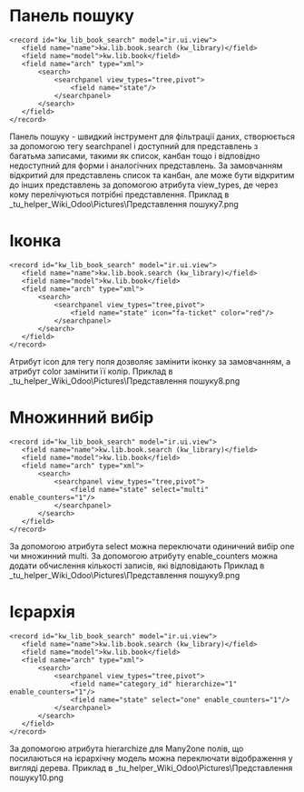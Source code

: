 Панель пошуку
===================================================

    <record id="kw_lib_book_search" model="ir.ui.view">
       <field name="name">kw.lib.book.search (kw_library)</field>
       <field name="model">kw.lib.book</field>
       <field name="arch" type="xml">
           <search>
               <searchpanel view_types="tree,pivot">
                   <field name="state"/>
               </searchpanel>
           </search>
       </field>
    </record>

Панель пошуку - швидкий інструмент для фільтрації даних, створюється за допомогою тегу searchpanel і доступний для представлень з багатьма записами,
 такими як список, канбан тощо і відповідно недоступний для форми і аналогічних представлень.
 За замовчанням відкритий для представлень список та канбан, але може бути відкритим до інших представлень за допомогою атрибута view_types, де через кому перелічуються потрібні представлення.
Приклад в _tu_helper\_Wiki\_Odoo\Pictures\Представлення пошуку7.png

Іконка
===================================================

    <record id="kw_lib_book_search" model="ir.ui.view">
       <field name="name">kw.lib.book.search (kw_library)</field>
       <field name="model">kw.lib.book</field>
       <field name="arch" type="xml">
           <search>
               <searchpanel view_types="tree,pivot">
                   <field name="state" icon="fa-ticket" color="red"/>
               </searchpanel>
           </search>
       </field>
    </record>

Атрибут icon для тегу поля дозволяє замінити іконку за замовчанням, а атрибут color замінити її колір.
Приклад в _tu_helper\_Wiki\_Odoo\Pictures\Представлення пошуку8.png

Множинний вибір
===================================================


    <record id="kw_lib_book_search" model="ir.ui.view">
       <field name="name">kw.lib.book.search (kw_library)</field>
       <field name="model">kw.lib.book</field>
       <field name="arch" type="xml">
           <search>
               <searchpanel view_types="tree,pivot">
                   <field name="state" select="multi" enable_counters="1"/>
               </searchpanel>
           </search>
       </field>
    </record>


За допомогою атрибута select можна переключати одиничний вибір one чи множинний multi.
За допомогою атрибуту enable_counters можна додати обчислення кількості записів, які відповідають
Приклад в _tu_helper\_Wiki\_Odoo\Pictures\Представлення пошуку9.png

Ієрархія
===================================================

    <record id="kw_lib_book_search" model="ir.ui.view">
       <field name="name">kw.lib.book.search (kw_library)</field>
       <field name="model">kw.lib.book</field>
       <field name="arch" type="xml">
           <search>
               <searchpanel view_types="tree,pivot">
                   <field name="category_id" hierarchize="1" enable_counters="1"/>
                   <field name="state" select="one" enable_counters="1"/>
               </searchpanel>
           </search>
       </field>
    </record>

За допомогою атрибута hierarchize для Many2one полів, що посилаються на ієрархічну модель можна переключати відображення у вигляді дерева.
Приклад в _tu_helper\_Wiki\_Odoo\Pictures\Представлення пошуку10.png
